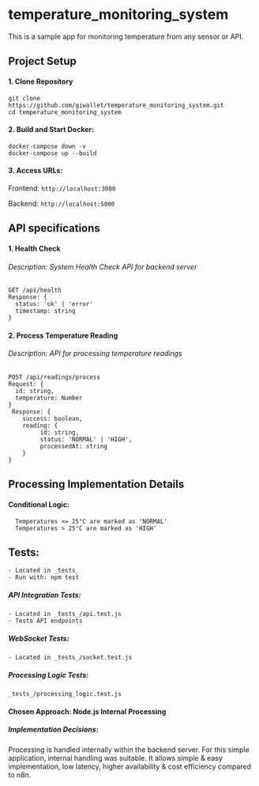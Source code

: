 # temperature_monitoring_system
This is a sample app for monitoring temperature from any sensor or API.


## Project Setup

#### 1. Clone Repository
```
git clone https://github.com/giwallet/temperature_monitoring_system.git
cd temperature_monitoring_system
```
#### 2. Build and Start Docker:

```
docker-compose down -v
docker-compose up --build
```

####  3. Access URLs:
Frontend: ```http://localhost:3000```

Backend: ```http://localhost:5000```


## API specifications

#### 1. Health Check
###### Description: System Health Check API for backend server

```
GET /api/health
Response: {
  status: 'ok' | 'error'
  timestamp: string
}
```

#### 2. Process Temperature Reading
###### Description: API for processing temperature readings 

```
POST /api/readings/process
Request: {
  id: string,
  temperature: Number
}
 Response: {
    success: boolean,
    reading: {
         id: string,
         status: 'NORMAL' | 'HIGH',
         processedAt: string
    }
}
```

## Processing Implementation Details
#### Conditional Logic:
```
  Temperatures <= 25°C are marked as 'NORMAL'
  Temperatures > 25°C are marked as 'HIGH'
```

## Tests:
    - Located in _tests_
    - Run with: npm test


  ##### API Integration Tests:
    - Located in _tests_/api.test.js
    - Tests API endpoints
    
  ##### WebSocket Tests:
    - Located in _tests_/socket.test.js

  ##### Processing Logic Tests:  
    _tests_/processing_logic.test.js


#### Chosen Approach: Node.js Internal Processing
 
 ##### Implementation Decisions:
 Processing is handled internally within the backend server. For this simple application, internal handling was suitable. It allows simple & easy implementation, low latency, higher availability & cost efficiency compared to n8n.
 




